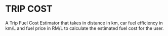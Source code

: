 # TRIP COST

A Trip Fuel Cost Estimator that takes in distance in km, car fuel efficiency in km/L and fuel price in RM/L to calculate the estimated fuel cost for the user.